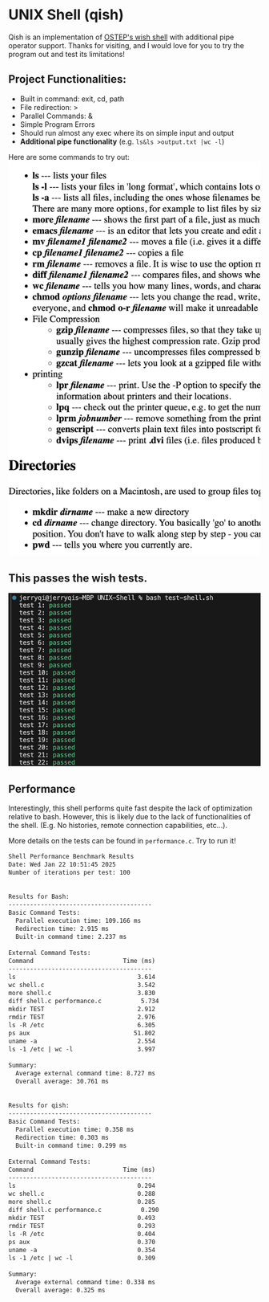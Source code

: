 # UNIX Shell (qish)

Qish is an implementation of [OSTEP's wish shell](https://github.com/remzi-arpacidusseau/ostep-projects/blob/master/processes-shell/README.md) with additional pipe operator support. Thanks for visiting, and I would love for you to try the program out and test its limitations!

## Project Functionalities:
- Built in command: exit, cd, path
- File redirection: >
- Parallel Commands: &
- Simple Program Errors
- Should run almost any exec where its on simple input and output
- <strong>Additional pipe functionality</strong> (e.g. `ls&ls >output.txt |wc -l`)


Here are some commands to try out:
![Commands to try out](./commands_to_try.png)


## This passes the wish tests. 
![wish tests passing](./wish_tests_out.png)


## Performance

Interestingly, this shell performs quite fast despite the lack of optimization relative to bash. However, this is likely due to the lack of functionalities of the shell. (E.g. No histories, remote connection capabilities, etc...).

More details on the tests can be found in `performance.c`. Try to run it!

```
Shell Performance Benchmark Results
Date: Wed Jan 22 10:51:45 2025
Number of iterations per test: 100


Results for Bash:
----------------------------------------
Basic Command Tests:
  Parallel execution time: 109.166 ms
  Redirection time: 2.915 ms
  Built-in command time: 2.237 ms

External Command Tests:
Command                         Time (ms)
----------------------------------------
ls                                  3.614
wc shell.c                          3.542
more shell.c                        3.830
diff shell.c performance.c           5.734
mkdir TEST                          2.912
rmdir TEST                          2.976
ls -R /etc                          6.305
ps aux                             51.802
uname -a                            2.554
ls -1 /etc | wc -l                  3.997

Summary:
  Average external command time: 8.727 ms
  Overall average: 30.761 ms


Results for qish:
----------------------------------------
Basic Command Tests:
  Parallel execution time: 0.358 ms
  Redirection time: 0.303 ms
  Built-in command time: 0.299 ms

External Command Tests:
Command                         Time (ms)
----------------------------------------
ls                                  0.294
wc shell.c                          0.288
more shell.c                        0.285
diff shell.c performance.c           0.290
mkdir TEST                          0.493
rmdir TEST                          0.293
ls -R /etc                          0.404
ps aux                              0.370
uname -a                            0.354
ls -1 /etc | wc -l                  0.309

Summary:
  Average external command time: 0.338 ms
  Overall average: 0.325 ms
```
